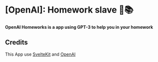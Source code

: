 # [OpenAI]: Homework slave 🤖📚

#### **OpenAI Homeworks is a app using GPT-3 to help you in your homework**

## Credits

This App use [SvelteKit](https://kit.svelte.dev) and [OpenAI](https://openai.com/)
